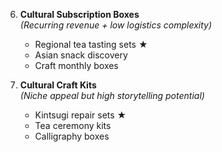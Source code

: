 6. **Cultural Subscription Boxes**  
   *(Recurring revenue + low logistics complexity)*  
   - Regional tea tasting sets ★  
   - Asian snack discovery  
   - Craft monthly boxes


15. **Cultural Craft Kits**  
    *(Niche appeal but high storytelling potential)*  
    - Kintsugi repair sets ★  
    - Tea ceremony kits  
    - Calligraphy boxes
